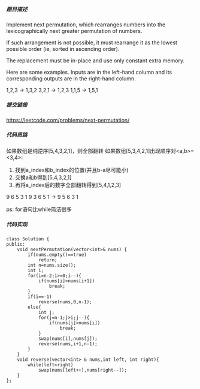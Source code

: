 ##### 题目描述
Implement next permutation, which rearranges numbers into the lexicographically next greater permutation of numbers.

If such arrangement is not possible, it must rearrange it as the lowest possible order (ie, sorted in ascending order).

The replacement must be in-place and use only constant extra memory.

Here are some examples. Inputs are in the left-hand column and its corresponding outputs are in the right-hand column.

1,2,3 → 1,3,2
3,2,1 → 1,2,3
1,1,5 → 1,5,1


##### 提交链接
https://leetcode.com/problems/next-permutation/



##### 代码思路
如果数组是纯逆序[5,4,3,2,1]，则全部翻转
如果数组[5,3,4,2,1]出现顺序对<a,b>=<3,4>:
1. 找到a_index和b_index的位置(并且b-a尽可能小)
2. 交换a和b得到[5,4,3,2,1]
3. 再将a_index后的数字全部翻转得到[5,4,1,2,3]

9 6 5 3 1 
9 3 6 5 1 -> 9 5 6 3 1

ps: for语句比while简洁很多

##### 代码实现
```
class Solution {
public:
    void nextPermutation(vector<int>& nums) {
        if(nums.empty()==true)
            return;
        int n=nums.size();
        int i;
        for(i=n-2;i>=0;i--){
            if(nums[i]<nums[i+1])
                break;
        }
        if(i==-1)
            reverse(nums,0,n-1);
        else{
            int j;
            for(j=n-1;j>i;j--){
                if(nums[j]>nums[i])
                    break;
            }
            swap(nums[i],nums[j]);
            reverse(nums,i+1,n-1);
        }
    }
    void reverse(vector<int> & nums,int left, int right){
        while(left<right)
            swap(nums[left++],nums[right--]);
    }
};
```
